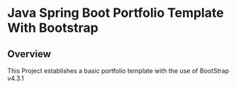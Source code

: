 # Java Spring Boot Portfolio Template With Bootstrap

## Overview
This Project establishes a basic portfolio template with the use of BootStrap v4.3.1
